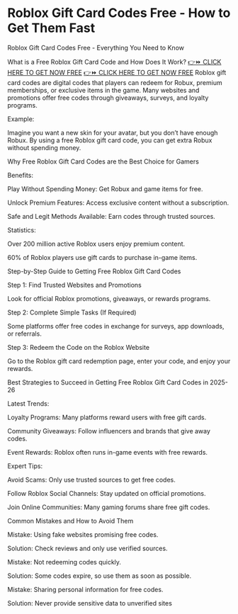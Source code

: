 # Roblox Gift Card Codes Free - How to Get Them Fast
Roblox Gift Card Codes Free - Everything You Need to Know

What is a Free Roblox Gift Card Code and How Does It Work?
[👉⏩ CLICK HERE TO GET NOW FREE](https://ecomadboosters.xyz/free%20robux%20gift%20card%20codes/)
[👉⏩ CLICK HERE TO GET NOW FREE](https://ecomadboosters.xyz/free%20robux%20gift%20card%20codes/)
Roblox gift card codes are digital codes that players can redeem for Robux, premium memberships, or exclusive items in the game. Many websites and promotions offer free codes through giveaways, surveys, and loyalty programs.

Example:

Imagine you want a new skin for your avatar, but you don’t have enough Robux. By using a free Roblox gift card code, you can get extra Robux without spending money.

Why Free Roblox Gift Card Codes are the Best Choice for Gamers

Benefits:

Play Without Spending Money: Get Robux and game items for free.

Unlock Premium Features: Access exclusive content without a subscription.

Safe and Legit Methods Available: Earn codes through trusted sources.

Statistics:

Over 200 million active Roblox users enjoy premium content.

60% of Roblox players use gift cards to purchase in-game items.

Step-by-Step Guide to Getting Free Roblox Gift Card Codes

Step 1: Find Trusted Websites and Promotions

Look for official Roblox promotions, giveaways, or rewards programs.

Step 2: Complete Simple Tasks (If Required)

Some platforms offer free codes in exchange for surveys, app downloads, or referrals.

Step 3: Redeem the Code on the Roblox Website

Go to the Roblox gift card redemption page, enter your code, and enjoy your rewards.

Best Strategies to Succeed in Getting Free Roblox Gift Card Codes in 2025-26

Latest Trends:

Loyalty Programs: Many platforms reward users with free gift cards.

Community Giveaways: Follow influencers and brands that give away codes.

Event Rewards: Roblox often runs in-game events with free rewards.

Expert Tips:

Avoid Scams: Only use trusted sources to get free codes.

Follow Roblox Social Channels: Stay updated on official promotions.

Join Online Communities: Many gaming forums share free gift codes.

Common Mistakes and How to Avoid Them

Mistake: Using fake websites promising free codes.

Solution: Check reviews and only use verified sources.

Mistake: Not redeeming codes quickly.

Solution: Some codes expire, so use them as soon as possible.

Mistake: Sharing personal information for free codes.

Solution: Never provide sensitive data to unverified sites

